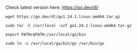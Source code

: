 Check latest version here:  https://go.dev/dl/

```
wget https://go.dev/dl/go1.24.1.linux-amd64.tar.gz
```

```
sudo tar -C /usr/local -xzf go1.24.1.linux-amd64.tar.gz
```

```
export PATH=$PATH:/usr/local/go/bin
```

```
sudo ln -s /usr/local/go/bin/go /usr/bin/go
```
